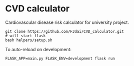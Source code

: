 # CVD calculator

Cardiovascular disease risk calculator for university project.

```
git clone https://github.com/F3dai/CVD_calculator.git
# will start flask 
bash helpers/setup.sh
```

To auto-reload on development:

```
FLASK_APP=main.py FLASK_ENV=development flask run
```
